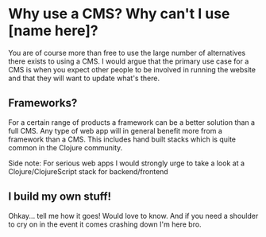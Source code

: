 # Why use a CMS? Why can't I use [name here]?

You are of course more than free to use the large number of alternatives there exists to using a CMS. I would argue that the primary use case for a CMS is when you expect other people to be involved in running the website and that they will want to update what's there.

## Frameworks?

For a certain range of products a framework can be a better solution than a full CMS. Any type of web app will in general benefit more from a framework than a CMS. This includes hand built stacks which is quite common in the Clojure community.

Side note: For serious web apps I would strongly urge to take a look at a Clojure/ClojureScript stack for backend/frontend

## I build my own stuff!

Ohkay... tell me how it goes! Would love to know. And if you need a shoulder to cry on in the event it comes crashing down I'm here bro.
